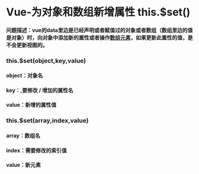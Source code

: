 # Vue-为对象和数组新增属性 this.$set()

#### 问题描述：vue的data里边是已经声明或者赋值过的对象或者数组（数组里边的值是对象）时，向对象中添加新的属性或者操作[数组元素](https://so.csdn.net/so/search?q=数组元素&spm=1001.2101.3001.7020)，如果更新此属性的值，是不会更新视图的。



### **this.$set(object,key,value)**

#### object：对象名

#### key：,要修改 / 增加的属性名

#### value：新增的属性值





### this.$set(array,index,value)

#### array：数组名

#### index：需要修改的索引值

#### value：新元素

#### 